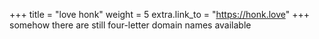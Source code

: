 +++
title = "love honk"
weight = 5
extra.link_to = "https://honk.love"
+++
somehow there are still four-letter domain names available
